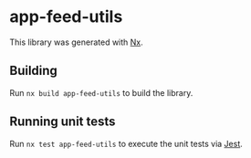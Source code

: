 # app-feed-utils

This library was generated with [Nx](https://nx.dev).

## Building

Run `nx build app-feed-utils` to build the library.

## Running unit tests

Run `nx test app-feed-utils` to execute the unit tests via [Jest](https://jestjs.io).
